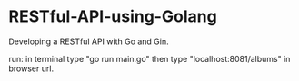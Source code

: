# RESTful-API-using-Golang
Developing a RESTful API with Go and Gin.    

run: in terminal type "go run main.go" then type "localhost:8081/albums" in browser url.   



